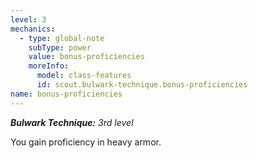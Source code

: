 ```yaml
---
level: 3
mechanics:
  - type: global-note
    subType: power
    value: bonus-proficiencies
    moreInfo:
      model: class-features
      id: scout.bulwark-technique.bonus-proficiencies
name: bonus-proficiencies
---
```

_**Bulwark Technique:** 3rd level_
You gain proficiency in heavy armor.